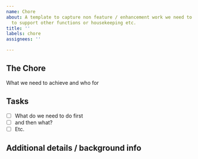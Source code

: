 ```yaml
---
name: Chore
about: A template to capture non feature / enhancement work we need to do like work
  to support other functions or housekeeping etc.
title: ''
labels: chore
assignees: ''

---
```


## The Chore

What we need to achieve and who for

## Tasks

- [ ] What do we need to do first
- [ ] and then what?
- [ ] Etc.

## Additional details / background info
